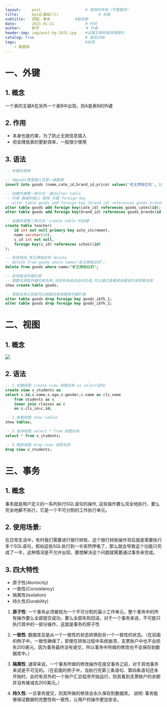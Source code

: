 ```yaml
---
layout:     post                    # 使用的布局（不需要改）
title:      mysql基础(三)    				# 标题 		  
subtitle:   视图、事务	 		#副标题
date:       2021-01-21              # 时间
author:     新宇                     # 作者
header-img: img/post-bg-2015.jpg    #这篇文章标题背景图片
catalog: true                       # 是否归档
tags:                               #标签
    - 数据库
---
```

# 一、外键
## 1. 概念
一个表的主键A在另外一个表B中出现，则A是表B的外键
## 2. 作用
- 本身也是约束，为了防止无效信息插入
- 但会降低表的更新效率，一般很少使用

## 3. 语法
```sql
-- 外键的使用

-- 向goods表里插入任意一条数据
insert into goods (name,cate_id,brand_id,price) values('老王牌拖拉机', 10, 10,'6666');

-- 创建外键第一种方式：通过alter table
-- 约束 数据的插入 使用 外键 foreign key
-- alter table goods add foreign key (brand_id) references goods_brands(id);
alter table goods add foreign key(cate_id) references goods_cates(id); 
alter table goods add foreign key(brand_id) references goods_brands(id);	

-- 创建外键第二种方式：create table 时创建
create table teacher(
    id int not null primary key auto_increment, 
    name varchar(10), 
    s_id int not null, 
    foreign key(s_id) references school(id)
);

-- 失败原因 老王牌拖拉机 delete
-- delete from goods where name="老王牌拖拉机";
delete from goods where name="老王牌拖拉机";

-- 如何取消外键约束
-- 需要先获取外键约束名称,该名称系统会自动生成,可以通过查看表创建语句来获取名称
show create table goods;

-- 获取名称之后就可以根据名称来删除外键约束
alter table goods drop foreign key goods_ibfk_1;
alter table goods drop foreign key goods_ibfk_2;
```


# 二、视图
## 1. 概念
![](https://tva1.sinaimg.cn/large/008eGmZEly1gmw9j9lmocj30tg07e42l.jpg)
## 2. 语法
```sql
-- 1.创建视图 create view 视图名称 as select语句;
create view v_students as 
select s.id,s.name,s.age,s.gender,c.name as cls_name 
	from students as s 
	inner join classes as c 
	on s.cls_id=c.id;

-- 2.查看视图 show tables
show tables;

-- 3.查询视图 select * from 视图名称
select * from v_students;

-- 4.删除视图 drop view 视图名称
drop view v_students;
```

# 三、事务
## 1. 概念
事务就是用户定义的一系列执行SQL语句的操作, 这些操作要么完全地执行，要么完全地都不执行，它是一个不可分割的工作执行单元。

## 2. 使用场景:

在日常生活中，有时我们需要进行银行转账，这个银行转账操作背后就是需要执行多个SQL语句，假如这些SQL执行到一半突然停电了，那么就会导致这个功能只完成了一半，这种情况是不允许出现，要想解决这个问题就需要通过事务来完成。

## 3. 四大特性
- 原子性(Atomicity)
- 一致性(Consistency)
- 隔离性(Isolation)
- 持久性(Durability)

1. **原子性**:
一个事务必须被视为一个不可分割的最小工作单元，整个事务中的所有操作要么全部提交成功，要么全部失败回滚，对于一个事务来说，不可能只执行其中的一部分操作，这就是事务的原子性

2. **一致性**:
数据库总是从一个一致性的状态转换到另一个一致性的状态。（在前面的例子中，一致性确保了，即使在转账过程中系统崩溃，支票账户中也不会损失200美元，因为事务最终没有提交，所以事务中所做的修改也不会保存到数据库中。）

3. **隔离性**:
通常来说，一个事务所做的修改操作在提交事务之前，对于其他事务来说是不可见的。（在前面的例子中，当执行完第三条语句、第四条语句还未开始时，此时有另外的一个账户汇总程序开始运行，则其看到支票帐户的余额并没有被减去200美元。）

4. **持久性**:
一旦事务提交，则其所做的修改会永久保存到数据库。
说明:
事务能够保证数据的完整性和一致性，让用户的操作更加安全。

